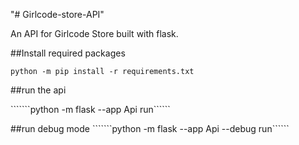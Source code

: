 "# Girlcode-store-API" 

An API for Girlcode Store built with flask.

##Install required packages

``````python -m pip install -r requirements.txt ``````

##run the api

```````python -m flask --app Api run``````

##run debug mode
```````python -m flask --app Api --debug run``````